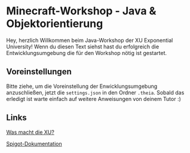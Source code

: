 # Minecraft-Workshop - Java & Objektorientierung

Hey, herzlich Willkommen beim Java-Workshop der XU Exponential University! Wenn du diesen Text siehst hast du erfolgreich die Entwicklungsumgebung die für den Workshop nötig ist gestartet. 

## Voreinstellungen 

Bitte ziehe, um die Voreinstellung der Enwicklungsumgebung anzuschließen, jetzt die `settings.json` in den Ordner `.theia`. Sobald das erledigt ist warte einfach auf weitere Anweisungen von deinem Tutor :)

## Links

[Was macht die XU?](https://xu-university.com/)

[Spigot-Dokumentation](https://hub.spigotmc.org/javadocs/spigot/overview-summary.html)

